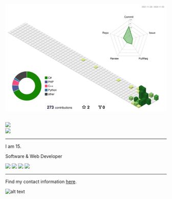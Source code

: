 <!--- - 👋 Hi, I’m @OfficialB
- 👀 I’m interested in learning & creating new things
- 🌱 I’m currently learning JavaScript & PHP
- 🌐 I'm a website creator
- 📚 I know HTML, CSS, PHP, and JavaScript. I am still learning JavaScript and PHP.
- 📫 Contact me by Discord, Official B#0001.

# Most of my repo's are private.
## https://www.bsite.wtf is my website. --->
<!---
OfficialB/OfficialB is a ✨ special ✨ repository because its `README.md` (this file) appears on your GitHub profile.
You can click the Preview link to take a look at your changes.
--->


<p align="center"> 

![](./profile-3d-contrib/profile-green-animate.svg)
<!--<img src="https://github-readme-stats.vercel.app/api?username=officialb&show_icons=true&theme=dark&count_private=true">-->
 <br>
 <img src="https://img.shields.io/badge/IDE-Visual%20Studio%20Code-blue">
 <br>
 <img src="https://img.shields.io/badge/OS-Windows%2011-informational">
</p>
<hr>
I am 15.

Software & Web Developer

<img src="https://img.shields.io/badge/Language-C%23-brightgreen">
<img src="https://img.shields.io/badge/Language-HTML-red">
<img src="https://img.shields.io/badge/Language-CSS-blue">
<img src="https://img.shields.io/badge/Language-PHP-9cf">
<hr>
Find my contact information <a href="https://www.recon.best">here</a>.

![alt text](https://media.discordapp.net/attachments/875439238643068968/878785066489221150/b_sig.png)
